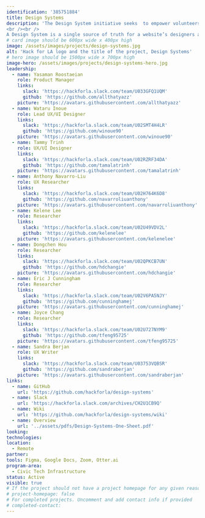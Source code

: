 ```yaml
---
identification: '385751884'
title: Design Systems
description: 'The Design System initiative seeks  to empower volunteers with the tools, documentation and templates for creating and maintaining a design system for their HfLA projects.  As Hack for LA continues to scale it has become more essential to create consistent documentation and standards for design deliverables. 
<br /><br />
A Design System is a single source of truth for a website’s designers and developers– a collection of reusable components, styles, and code guided by clear standards and documentation. Design systems are now an industry standard used by the website teams of most major companies.'
# card image should be 600px wide x 400px high
image: /assets/images/projects/design-systems.jpg
alt: 'Hack for LA logo and the title of the project, Design Systems'
# hero image should be 1500px wide x 700px high
image-hero: /assets/images/projects/design-systems-hero.jpg
leadership:
  - name: Yasaman Roostaeian
    role: Product Manager
    links:
      slack: 'https://hackforla.slack.com/team/U033GFQ1UQM'
      github: 'https://github.com/allthatyazz'
    picture: 'https://avatars.githubusercontent.com/allthatyazz'
  - name: Wataru Inoue
    role: Lead UX/UI Designer
    links:
      slack: 'https://hackforla.slack.com/team/U02SMT4H4LR'
      github: 'https://github.com/winoue90'
    picture: 'https://avatars.githubusercontent.com/winoue90'
  - name: Tammy Trinh
    role: UX/UI Designer
    links:
      slack: 'https://hackforla.slack.com/team/U02RZRF34DA'
      github: 'https://github.com/tamalatrinh'
    picture: 'https://avatars.githubusercontent.com/tamalatrinh'
  - name: Anthony Navarro-Liu
    role: UX Researcher
    links:
      slack: 'https://hackforla.slack.com/team/U02H764K6D8'
      github: 'https://github.com/navarroliuanthony'
    picture: 'https://avatars.githubusercontent.com/navarroliuanthony'
  - name: Kelene Lee
    role: Researcher
    links:
      slack: 'https://hackforla.slack.com/team/U02U49VDV2L'
      github: 'https://github.com/kelenelee'
    picture: 'https://avatars.githubusercontent.com/kelenelee'
  - name: Dongchen Hou
    role: Researcher
    links:
      slack: 'https://hackforla.slack.com/team/U02QPKCB7UN'
      github: 'https://github.com/hdchangie'
    picture: 'https://avatars.githubusercontent.com/hdchangie'
  - name: Eric J Cunningham
    role: Researcher
    links:
      slack: 'https://hackforla.slack.com/team/U02V6PA5NJY'
      github: 'https://github.com/cunninghamej'
    picture: 'https://avatars.githubusercontent.com/cunninghamej'
  - name: Joyce Chang
    role: Researcher
    links:
      slack: 'https://hackforla.slack.com/team/U02U727NYM9'
      github: 'https://github.com/tfeng95725'
    picture: 'https://avatars.githubusercontent.com/tfeng95725'
  - name: Sandra Berjan
    role: UX Writer
    links:
      slack: 'https://hackforla.slack.com/team/U03753VQBSR'
      github: 'https://github.com/sandraberjan'
    picture: 'https://avatars.githubusercontent.com/sandraberjan'              
links: 
  - name: GitHub
    url: 'https://github.com/hackforla/design-systems'
  - name: Slack
    url: 'https://hackforla.slack.com/archives/CH2U1CB9Q'
  - name: Wiki
    url: 'https://github.com/hackforla/design-systems/wiki'
  - name: Overview
    url: '../assets/pdfs/Design-Systems-One-Sheet.pdf'
looking:
technologies: 
location: 
  - Remote
partner:
tools: Figma, Google Docs, Zoom, Otter.ai
program-area:
  - Civic Tech Infrastructure
status: Active 
visible: true
# If the project should not have a project homepage for any given reason, add the following line (uncommented):
# project-homepage: false
# For completed projects. Uncomment and add contact info if provided
# completed-contact:
---
```

